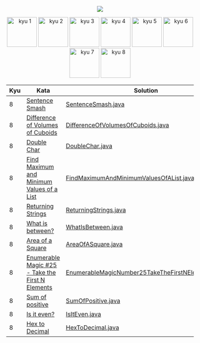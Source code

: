 <p align="center">
    <img src="https://www.codewars.com/users/willpinha/badges/large">
</p>

<p align="center">
    <img src="https://img.shields.io/badge/kyu%201-0-purple?style=for-the-badge&logo=appveyo" alt="kyu 1" width="80">
    <img src="https://img.shields.io/badge/kyu%202-0-purple?style=for-the-badge&logo=appveyo" alt="kyu 2" width="80">
    <img src="https://img.shields.io/badge/kyu%203-0-blue?style=for-the-badge&logo=appveyo" alt="kyu 3" width="80">
    <img src="https://img.shields.io/badge/kyu%204-0-blue?style=for-the-badge&logo=appveyo" alt="kyu 4" width="80">
    <img src="https://img.shields.io/badge/kyu%205-0-yellow?style=for-the-badge&logo=appveyo" alt="kyu 5" width="80">
    <img src="https://img.shields.io/badge/kyu%206-0-yellow?style=for-the-badge&logo=appveyo" alt="kyu 6" width="80">
    <img src="https://img.shields.io/badge/kyu%207-0-white?style=for-the-badge&logo=appveyo" alt="kyu 7" width="80">
    <img src="https://img.shields.io/badge/kyu%208-11-white?style=for-the-badge&logo=appveyo" alt="kyu 8" width="80">
</p>

<table>
<thead>
<tr>
<th>Kyu</th>
<th>Kata</th>
<th>Solution</th>
</tr>
</thead>
<tbody>
<!-- Kyu 1 -->
<!-- next kata 1 -->
<!-- Kyu 2 -->
<!-- next kata 2 -->
<!-- Kyu 3 -->
<!-- next kata 3 -->
<!-- Kyu 4 -->
<!-- next kata 4 -->
<!-- Kyu 5 -->
<!-- next kata 5 -->
<!-- Kyu 6 -->
<!-- next kata 6 -->
<!-- Kyu 7 -->
<!-- next kata 7 -->
<!-- Kyu 8 -->
<tr><td>8</td><td><a href='https://www.codewars.com/kata/53dc23c68a0c93699800041d'>Sentence Smash</a></td><td><a href='src/main/java/codewars/kyu8/SentenceSmash.java'>SentenceSmash.java</a></td></tr>
<tr><td>8</td><td><a href='https://www.codewars.com/kata/58cb43f4256836ed95000f97'>Difference of Volumes of Cuboids</a></td><td><a href='src/main/java/codewars/kyu8/DifferenceOfVolumesOfCuboids.java'>DifferenceOfVolumesOfCuboids.java</a></td></tr>
<tr><td>8</td><td><a href='https://www.codewars.com/kata/56b1f01c247c01db92000076'>Double Char</a></td><td><a href='src/main/java/codewars/kyu8/DoubleChar.java'>DoubleChar.java</a></td></tr>
<tr><td>8</td><td><a href='https://www.codewars.com/kata/577a98a6ae28071780000989'>Find Maximum and Minimum Values of a List</a></td><td><a href='src/main/java/codewars/kyu8/FindMaximumAndMinimumValuesOfAList.java'>FindMaximumAndMinimumValuesOfAList.java</a></td></tr>
<tr><td>8</td><td><a href='https://www.codewars.com/kata/55a70521798b14d4750000a4'>Returning Strings</a></td><td><a href='src/main/java/codewars/kyu8/ReturningStrings.java'>ReturningStrings.java</a></td></tr>
<tr><td>8</td><td><a href='https://www.codewars.com/kata/55ecd718f46fba02e5000029'>What is between?</a></td><td><a href='src/main/java/codewars/kyu8/WhatIsBetween.java'>WhatIsBetween.java</a></td></tr>
<tr><td>8</td><td><a href='https://www.codewars.com/kata/5748838ce2fab90b86001b1a'>Area of a Square</a></td><td><a href='src/main/java/codewars/kyu8/AreaOfASquare.java'>AreaOfASquare.java</a></td></tr>
<tr><td>8</td><td><a href='https://www.codewars.com/kata/545afd0761aa4c3055001386'>Enumerable Magic #25 - Take the First N Elements</a></td><td><a href='src/main/java/codewars/kyu8/EnumerableMagicNumber25TakeTheFirstNElements.java'>EnumerableMagicNumber25TakeTheFirstNElements.java</a></td></tr>
<tr><td>8</td><td><a href='https://www.codewars.com/kata/5715eaedb436cf5606000381'>Sum of positive</a></td><td><a href='src/main/java/codewars/kyu8/SumOfPositive.java'>SumOfPositive.java</a></td></tr>
<tr><td>8</td><td><a href='https://www.codewars.com/kata/555a67db74814aa4ee0001b5'>Is it even?</a></td><td><a href='src/main/java/codewars/kyu8/IsItEven.java'>IsItEven.java</a></td></tr>
<tr><td>8</td><td><a href='https://www.codewars.com/kata/57a4d500e298a7952100035d'>Hex to Decimal</a></td><td><a href='src/main/java/codewars/kyu8/HexToDecimal.java'>HexToDecimal.java</a></td></tr>
<!-- next kata 8 -->
</tbody>
</table>
